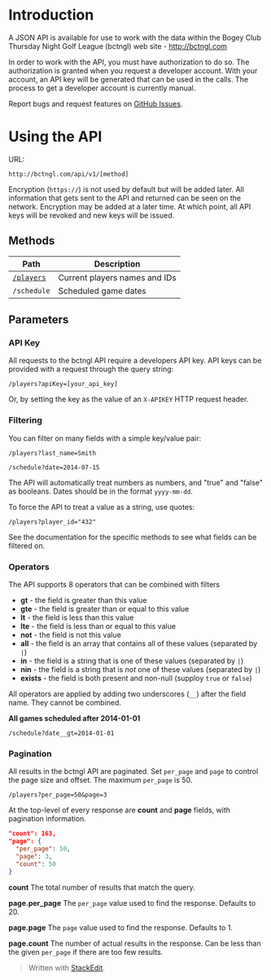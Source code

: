 # Introduction

A JSON API is available for use to work with the data within the Bogey Club Thursday Night Golf League (bctngl) web site - http://bctngl.com

In order to work with the API, you must have authorization to do so. The authorization is granted when you request a developer account. With your account, an API key will be generated that can be used in the calls. The process to get a developer account is currently manual.

Report bugs and request features on [GitHub Issues](https://github.com/jsturdevant/golf-league/issues).

# Using the API

URL:
```
http://bctngl.com/api/v1/[method]
```

Encryption (`https://`) is not used by default but will be added later. All information that gets sent to the API and returned can be seen on the network. Encryption may be added at a later time. At which point, all API keys will be revoked and new keys will be issued.

## Methods

Path | Description
---- | -----------
[`/players`](./methods/players.md) | Current players names and IDs
`/schedule` | Scheduled game dates

## Parameters

### API Key

All requests to the bctngl API require a developers API key. API keys can be provided with a request through the query string:

```
/players?apiKey=[your_api_key]
```

Or, by setting the key as the value of an `X-APIKEY` HTTP request header.

### Filtering

You can filter on many fields with a simple key/value pair:

```
/players?last_name=Smith
```

```
/schedule?date=2014-07-15
```

The API will automatically treat numbers as numbers, and "true" and "false" as booleans. Dates should be in the format `yyyy-mm-dd`.

To force the API to treat a value as a string, use quotes:

```
/players?player_id="432"
```

See the documentation for the specific methods to see what fields can be filtered on.

### Operators

The API supports 8 operators that can be combined with filters

* __gt__ - the field is greater than this value
* __gte__ - the field is greater than or equal to this value
* __lt__ - the field is less than this value
* __lte__ - the field is less than or equal to this value
* __not__ - the field is not this value
* __all__ - the field is an array that contains all of these values (separated by `|`)
* __in__ - the field is a string that is one of these values (separated by `|`)
* __nin__ - the field is a string that is _not_ one of these values (separated by `|`)
* __exists__ - the field is both present and non-null (supploy `true` or `false`)

All operators are applied by adding two underscores (`__`) after the field name. They cannot be combined.

__All games scheduled after 2014-01-01__

```
/schedule?date__gt=2014-01-01
```

### Pagination

All results in the bctngl API are paginated. Set `per_page` and `page` to control the page size and offset. The maximum `per_page` is 50.

```
/players?per_page=50&page=3
```

At the top-level of every response are __count__ and __page__ fields, with pagination information.

```json
"count": 163,
"page": {
  "per_page": 50,
  "page": 3,
  "count": 50
}
```

__count__
The total number of results that match the query.

__page.per_page__
The `per_page` value used to find the response. Defaults to 20.

__page.page__
The `page` value used to find the response. Defaults to 1.

__page.count__
The number of actual results in the response. Can be less than the given `per_page` if there are too few results.

> Written with [StackEdit](https://stackedit.io/).